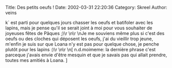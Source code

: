 Title: Des petits oeufs !
Date: 2002-03-31 22:20:36
Category: Skreel
Author: veins

k` est parti pour quelques jours chasser les oeufs et batifoler avec les lapins, mais je pense qu'il se serait joint à moi pour vous souhaiter de joyeuses fêtes de Pâques  ;)\r
\n\r
\nJe me souviens même plus si c'est des oeufs ou des cloches qui déposent les oeufs, j'ai du vieillir trop jeune, m'enfin je suis sur que Loana n'y est pas pour quelque chose, je penche plutôt pour les lapins :)\r
\n\r
\n[ n.d.moimeme: la dernière phrase c'est parceque j'avais envie d'être mesquin et que je savais pas qui allait prendre, toutes mes amitiés à Loana. ]